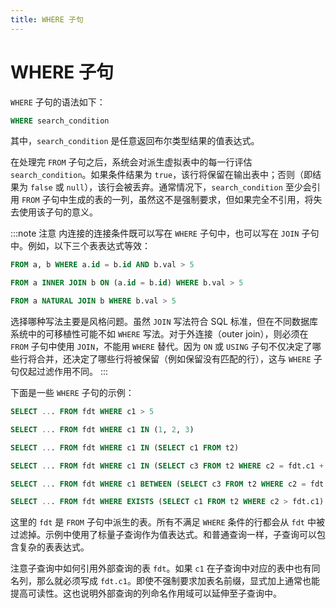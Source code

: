 ```yaml
---
title: WHERE 子句
---
```


# WHERE 子句

`WHERE` 子句的语法如下：

```sql
WHERE search_condition
```

其中，`search_condition` 是任意返回布尔类型结果的值表达式。

在处理完 `FROM` 子句之后，系统会对派生虚拟表中的每一行评估 `search_condition`。如果条件结果为 `true`，该行将保留在输出表中；否则（即结果为 `false` 或 `null`），该行会被丢弃。通常情况下，`search_condition` 至少会引用 `FROM` 子句中生成的表的一列，虽然这不是强制要求，但如果完全不引用，将失去使用该子句的意义。

:::note 注意
内连接的连接条件既可以写在 `WHERE` 子句中，也可以写在 `JOIN` 子句中。例如，以下三个表表达式等效：

```sql
FROM a, b WHERE a.id = b.id AND b.val > 5
```

```sql
FROM a INNER JOIN b ON (a.id = b.id) WHERE b.val > 5
```

```sql
FROM a NATURAL JOIN b WHERE b.val > 5
```

选择哪种写法主要是风格问题。虽然 `JOIN` 写法符合 SQL 标准，但在不同数据库系统中的可移植性可能不如 `WHERE` 写法。对于外连接（outer join），则必须在 `FROM` 子句中使用 `JOIN`，不能用 `WHERE` 替代。因为 `ON` 或 `USING` 子句不仅决定了哪些行将合并，还决定了哪些行将被保留（例如保留没有匹配的行），这与 `WHERE` 子句仅起过滤作用不同。
:::

下面是一些 `WHERE` 子句的示例：

```sql
SELECT ... FROM fdt WHERE c1 > 5

SELECT ... FROM fdt WHERE c1 IN (1, 2, 3)

SELECT ... FROM fdt WHERE c1 IN (SELECT c1 FROM t2)

SELECT ... FROM fdt WHERE c1 IN (SELECT c3 FROM t2 WHERE c2 = fdt.c1 + 10)

SELECT ... FROM fdt WHERE c1 BETWEEN (SELECT c3 FROM t2 WHERE c2 = fdt.c1 + 10) AND 100

SELECT ... FROM fdt WHERE EXISTS (SELECT c1 FROM t2 WHERE c2 > fdt.c1)
```

这里的 `fdt` 是 `FROM` 子句中派生的表。所有不满足 `WHERE` 条件的行都会从 `fdt` 中被过滤掉。示例中使用了标量子查询作为值表达式。和普通查询一样，子查询可以包含复杂的表表达式。

注意子查询中如何引用外部查询的表 `fdt`。如果 `c1` 在子查询中对应的表中也有同名列，那么就必须写成 `fdt.c1`。即使不强制要求加表名前缀，显式加上通常也能提高可读性。这也说明外部查询的列命名作用域可以延伸至子查询中。
